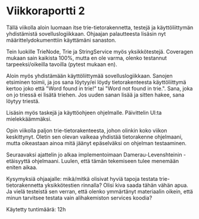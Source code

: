 # Viikkoraportti 2

Tällä viikolla aloin luomaan itse trie-tietorakennetta, testejä ja käyttöliittymän yhdistämistä sovelluslogiikkaan. Ohjaajan palautteesta lisäsin nyt määrittelydokumenttiin käyttämäni sanaston.

Tein luokille TrieNode, Trie ja StringService myös yksikkötestejä. Coveragen mukaan sain kaikista 100%, mutta en ole varma, olenko testannut tarpeeksi/oikeilla tavoilla (pytest mukaan en).

Aloin myös yhdistämään käyttöliittymää sovelluslogiikkaan. Sanojen etsiminen toimii, ja jos sana löytyy/ei löydy tietorakenteesta käyttöliittymä kertoo joko että "Word found in trie!" tai "Word not found in trie.". Sana, joka on jo triessä ei lisätä triehen. Jos uuden sanan lisää ja sitten hakee, sana löytyy triestä.

Lisäsin myös taskejä ja käyttöohjeen ohjelmalle. Päivittelin UI:ta mielekkäämmäksi.

Opin viikolla paljon trie-tietorakenteesta, johon olinkin koko viikon keskittynyt. Oletin sen olevan vaikeaa yhdistää tietorakenne ohjelmaani, mutta oikeastaan ainoa mitä jäänyt epäselväksi on ohjelman testaaminen.

Seuraavaksi ajattelin jo alkaa implementoimaan Damerau-Levenshteinin -etäisyyttä ohjelmaani. Luulen, että tämän tekemiseen tulee menemään eniten aikaa.

Kysymyksiä ohjaajalle: mikä/mitkä olisivat hyviä tapoja testata trie-tietorakennetta yksikkötestien rinnalla? Olisi kiva saada tähän vähän apua. Ja vielä testeistä sen verran, että olenko ymmärtänyt materiaalin oikein, että minun tarvitsee testata vain alihakemiston services koodia?

Käytetty tuntimäärä: 12h
